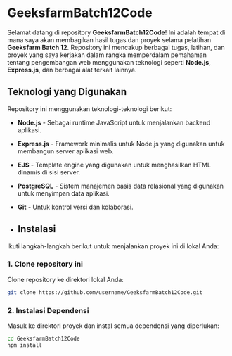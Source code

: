 # GeeksfarmBatch12Code

Selamat datang di repository **GeeksfarmBatch12Code**! Ini adalah tempat di mana saya akan membagikan hasil tugas dan proyek selama pelatihan **Geeksfarm Batch 12**. Repository ini mencakup berbagai tugas, latihan, dan proyek yang saya kerjakan dalam rangka memperdalam pemahaman tentang pengembangan web menggunakan teknologi seperti **Node.js**, **Express.js**, dan berbagai alat terkait lainnya.

## Teknologi yang Digunakan

Repository ini menggunakan teknologi-teknologi berikut:

- **Node.js** - Sebagai runtime JavaScript untuk menjalankan backend aplikasi.
- **Express.js** - Framework minimalis untuk Node.js yang digunakan untuk membangun server aplikasi web.
- **EJS** - Template engine yang digunakan untuk menghasilkan HTML dinamis di sisi server.
- **PostgreSQL** - Sistem manajemen basis data relasional yang digunakan untuk menyimpan data aplikasi.
- **Git** - Untuk kontrol versi dan kolaborasi.

- ## Instalasi

Ikuti langkah-langkah berikut untuk menjalankan proyek ini di lokal Anda:

### 1. Clone repository ini
Clone repository ke direktori lokal Anda:
```bash
git clone https://github.com/username/GeeksfarmBatch12Code.git
```

### 2. Instalasi Dependensi
Masuk ke direktori proyek dan instal semua dependensi yang diperlukan:

```bash
cd GeeksfarmBatch12Code
npm install
```

